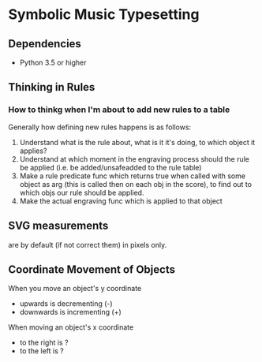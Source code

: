 # Symbolic Music Typesetting

## Dependencies
- Python 3.5 or higher

## Thinking in Rules
### How to thinkg when I'm about to add new rules to a table
Generally how defining new rules happens is as follows:
  1. Understand what is the rule about, what is it it's doing, to which object it applies?
  2. Understand at which moment in the engraving process should the rule be applied (i.e. be added/unsafeadded to the rule table)
  3. Make a rule predicate func which returns true when called with some object as arg (this is called then on each obj in the score), to find out to which objs our rule should be applied.
  4. Make the actual engraving func which is applied to that object

## SVG measurements
are by default (if not correct them) in pixels only.

## Coordinate Movement of Objects
When you move an object's y coordinate
- upwards is decrementing (-)
- downwards is incrementing (+)

When moving an object's x coordinate
- to the right is ?
- to the left is ?
